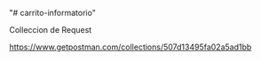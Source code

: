 "# carrito-informatorio"

Colleccion de Request

https://www.getpostman.com/collections/507d13495fa02a5ad1bb